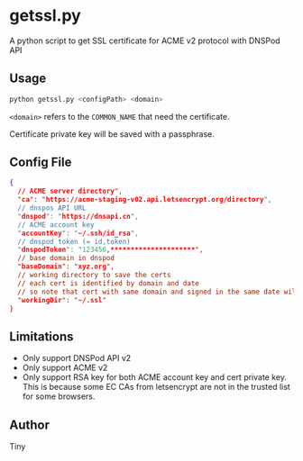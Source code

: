 # getssl.py
A python script to get SSL certificate for ACME v2 protocol with DNSPod API

## Usage
```bash
python getssl.py <configPath> <domain>
```

`<domain>` refers to the `COMMON_NAME` that need the certificate.

Certificate private key will be saved with a passphrase.

## Config File
```json
{
  // ACME server directory",
  "ca": "https://acme-staging-v02.api.letsencrypt.org/directory",
  // dnspos API URL
  "dnspod": "https://dnsapi.cn",
  // ACME account key
  "accountKey": "~/.ssh/id_rsa",
  // dnspod token (= id,token)
  "dnspodToken": "123456,*********************",
  // base domain in dnspod
  "baseDomain": "xyz.org",
  // working directory to save the certs
  // each cert is identified by domain and date
  // so note that cert with same domain and signed in the same date will overwrite previous one
  "workingDir": "~/.ssl"
}
```

## Limitations

- Only support DNSPod API v2
- Only support ACME v2
- Only support RSA key for both ACME account key and cert private key. This is because some EC CAs from letsencrypt are not in the trusted list for some browsers.

## Author

Tiny
